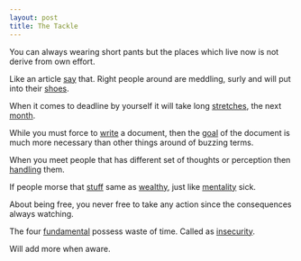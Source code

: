 ```yaml
---
layout: post
title: The Tackle
---
```


You can always wearing short pants but the places which
live now is not derive from own effort.

Like an article [say](https://simpleprogrammer.com/overcoming-obstacles-stoic-mindset) that. Right people around are meddling, surly and will put into their [shoes](https://blog.red-badger.com/blog/2016/04/07/deadline-driven-development-just-stop).

When it comes to deadline by yourself it will take long [stretches](https://www.itworld.com/article/2716262/it-management/ten-lies-programmers-tell-themselves.html), the next [month](http://theeverygirl.com/5-strategies-to-stick-to-your-selfimposed-deadlines).

While you must force to [write](https://finishyourthesis.com/cant-avoid-finishing-your-thesis) a document, then the [goal](http://www.ldeo.columbia.edu/~martins/sen_sem/thesis_org.html) of the document is much more necessary than other things around of buzzing terms.

When you meet people that has different set of thoughts or perception then [handling](https://www.psychologytoday.com/blog/communication-success/201309/ten-keys-handling-unreasonable-difficult-people) them.

If people morse that [stuff](http://www.somewherelost.com/everything-is-materialistic-even-your-family
) same as [wealthy](http://www.businessinsider.com/what-it-means-to-be-wealthy-2017-7
), just like [mentality](https://www.penguin.co.uk/articles/find-your-next-read/extracts/2016/jan/escape-everything-by-robert-wringham) sick.

About being free, you never free to take any action since the consequences always watching.

The four [fundamental](https://markmanson.net/sex-and-our-psychological-needs) possess waste of time.
Called as [insecurity](https://zenhabits.net/insecurities).

Will add more when aware.